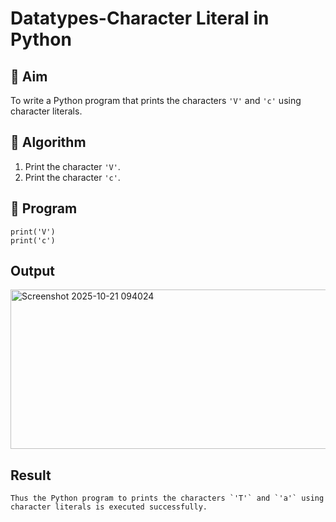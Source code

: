 # Datatypes-Character Literal in Python

## 🎯 Aim
To write a Python program that prints the characters `'V'` and `'c'` using character literals.

## 🧠 Algorithm
1. Print the character `'V'`.
2. Print the character `'c'`.

## 🧾 Program
```
print('V')
print('c')
```
## Output
<img width="563" height="255" alt="Screenshot 2025-10-21 094024" src="https://github.com/user-attachments/assets/aaa864af-2352-47cb-b891-fc3bdee57660" />

## Result
```
Thus the Python program to prints the characters `'T'` and `'a'` using character literals is executed successfully.
```
